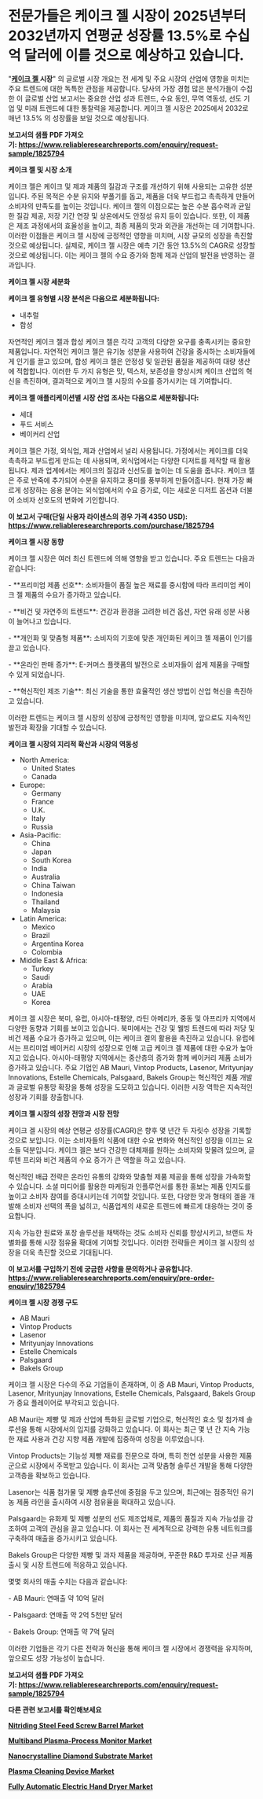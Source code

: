 <p><h1>전문가들은 케이크 젤 시장이 2025년부터 2032년까지 연평균 성장률 13.5%로 수십억 달러에 이를 것으로 예상하고 있습니다.</h1></p><p>"<strong><a href="https://www.reliableresearchreports.com/cake-gel-r1825794?utm_campaign=106&utm_medium=7&utm_source=Github&utm_content=ia&utm_term=18012025&utm_id=cake-gel">케이크 젤&nbsp;</a></strong><strong>시장</strong>" 의 글로벌 시장 개요는 전 세계 및 주요 시장의 산업에 영향을 미치는 주요 트렌드에 대한 독특한 관점을 제공합니다. 당사의 가장 경험 많은 분석가들이 수집한 이 글로벌 산업 보고서는 중요한 산업 성과 트렌드, 수요 동인, 무역 역동성, 선도 기업 및 미래 트렌드에 대한 통찰력을 제공합니다. 케이크 젤 시장은 2025에서 2032로 매년 13.5% 의 성장률을 보일 것으로 예상됩니다.&nbsp;</p>
<p><strong>보고서의 샘플 PDF 가져오기:&nbsp;<a href="https://www.reliableresearchreports.com/enquiry/request-sample/1825794?utm_campaign=106&utm_medium=7&utm_source=Github&utm_content=ia&utm_term=18012025&utm_id=cake-gel">https://www.reliableresearchreports.com/enquiry/request-sample/1825794</a></strong></p>
<p><strong>케이크 젤 및 시장 소개</strong></p>
<p><p>케이크 젤은 케이크 및 제과 제품의 질감과 구조를 개선하기 위해 사용되는 고유한 성분입니다. 주된 목적은 수분 유지와 부풀기를 돕고, 제품을 더욱 부드럽고 촉촉하게 만들어 소비자의 만족도를 높이는 것입니다. 케이크 젤의 이점으로는 높은 수분 흡수력과 균일한 질감 제공, 저장 기간 연장 및 상온에서도 안정성 유지 등이 있습니다. 또한, 이 제품은 제조 과정에서의 효율성을 높이고, 최종 제품의 맛과 외관을 개선하는 데 기여합니다. 이러한 이점들은 케이크 젤 시장에 긍정적인 영향을 미치며, 시장 규모의 성장을 촉진할 것으로 예상됩니다. 실제로, 케이크 젤 시장은 예측 기간 동안 13.5%의 CAGR로 성장할 것으로 예상됩니다. 이는 케이크 젤의 수요 증가와 함께 제과 산업의 발전을 반영하는 결과입니다.</p></p>
<p><strong>케이크 젤 시장 세분화</strong></p>
<p><strong>케이크 젤 유형별 시장 분석은 다음으로 세분화됩니다:</strong></p>
<p><ul><li>내추럴</li><li>합성</li></ul></p>
<p><p>자연적인 케이크 젤과 합성 케이크 젤은 각각 고객의 다양한 요구를 충족시키는 중요한 제품입니다. 자연적인 케이크 젤은 유기농 성분을 사용하여 건강을 중시하는 소비자들에게 인기를 끌고 있으며, 합성 케이크 젤은 안정성 및 일관된 품질을 제공하여 대량 생산에 적합합니다. 이러한 두 가지 유형은 맛, 텍스처, 보존성을 향상시켜 케이크 산업의 혁신을 촉진하며, 결과적으로 케이크 젤 시장의 수요를 증가시키는 데 기여합니다.</p></p>
<p><strong>케이크 젤 애플리케이션별 시장 산업 조사는 다음으로 세분화됩니다:</strong></p>
<p><ul><li>세대</li><li>푸드 서비스</li><li>베이커리 산업</li></ul></p>
<p><p>케이크 젤은 가정, 외식업, 제과 산업에서 널리 사용됩니다. 가정에서는 케이크를 더욱 촉촉하고 부드럽게 만드는 데 사용되며, 외식업에서는 다양한 디저트를 제작할 때 활용됩니다. 제과 업계에서는 케이크의 질감과 신선도를 높이는 데 도움을 줍니다. 케이크 젤은 주로 반죽에 추가되어 수분을 유지하고 풍미를 풍부하게 만들어줍니다. 현재 가장 빠르게 성장하는 응용 분야는 외식업에서의 수요 증가로, 이는 새로운 디저트 옵션과 더불어 소비자 선호도의 변화에 기인합니다.</p></p>
<p><strong>이 보고서 구매(단일 사용자 라이센스의 경우 가격 4350 USD): <a href="https://www.reliableresearchreports.com/purchase/1825794?utm_campaign=106&utm_medium=7&utm_source=Github&utm_content=ia&utm_term=18012025&utm_id=cake-gel">https://www.reliableresearchreports.com/purchase/1825794</a></strong></p>
<p><strong>케이크 젤 시장 동향</strong></p>
<p><p>케이크 젤 시장은 여러 최신 트렌드에 의해 영향을 받고 있습니다. 주요 트렌드는 다음과 같습니다:</p><p>- **프리미엄 제품 선호**: 소비자들이 품질 높은 재료를 중시함에 따라 프리미엄 케이크 젤 제품의 수요가 증가하고 있습니다.</p><p>- **비건 및 자연주의 트렌드**: 건강과 환경을 고려한 비건 옵션, 자연 유래 성분 사용이 늘어나고 있습니다.</p><p>- **개인화 및 맞춤형 제품**: 소비자의 기호에 맞춘 개인화된 케이크 젤 제품이 인기를 끌고 있습니다.</p><p>- **온라인 판매 증가**: E-커머스 플랫폼의 발전으로 소비자들이 쉽게 제품을 구매할 수 있게 되었습니다.</p><p>- **혁신적인 제조 기술**: 최신 기술을 통한 효율적인 생산 방법이 산업 혁신을 촉진하고 있습니다.</p><p>이러한 트렌드는 케이크 젤 시장의 성장에 긍정적인 영향을 미치며, 앞으로도 지속적인 발전과 확장을 기대할 수 있습니다.</p></p>
<p><strong>케이크 젤 시장의 지리적 확산과 시장의 역동성</strong></p>
<p><ul>
    <li>
        North America:
        <ul>
            <li>United States</li>
            <li>Canada</li>
        </ul>
    </li>
    <li>
        Europe:
        <ul>
            <li>Germany</li>
            <li>France</li>
            <li>U.K.</li>
            <li>Italy</li>
            <li>Russia</li>
        </ul>
    </li>
    <li>
        Asia-Pacific:
        <ul>
            <li>China</li>
            <li>Japan</li>
            <li>South Korea</li>
            <li>India</li>
            <li>Australia</li>
            <li>China Taiwan</li>
            <li>Indonesia</li>
            <li>Thailand</li>
            <li>Malaysia</li>
        </ul>
    </li>
    <li>
        Latin America:
        <ul>
            <li>Mexico</li>
            <li>Brazil</li>
            <li>Argentina Korea</li>
            <li>Colombia</li>
        </ul>
    </li>
    <li>
        Middle East & Africa:
        <ul>
            <li>Turkey</li>
            <li>Saudi</li>
            <li>Arabia</li>
            <li>UAE</li>
            <li>Korea</li>
        </ul>
    </li>
    </ul></p>
<p><p>케이크 겔 시장은 북미, 유럽, 아시아-태평양, 라틴 아메리카, 중동 및 아프리카 지역에서 다양한 동향과 기회를 보이고 있습니다. 북미에서는 건강 및 웰빙 트렌드에 따라 저당 및 비건 제품 수요가 증가하고 있으며, 이는 케이크 겔의 활용을 촉진하고 있습니다. 유럽에서는 프리미엄 베이커리 시장의 성장으로 인해 고급 케이크 겔 제품에 대한 수요가 높아지고 있습니다. 아시아-태평양 지역에서는 중산층의 증가와 함께 베이커리 제품 소비가 증가하고 있습니다. 주요 기업인 AB Mauri, Vintop Products, Lasenor, Mrityunjay Innovations, Estelle Chemicals, Palsgaard, Bakels Group는 혁신적인 제품 개발과 글로벌 유통망 확장을 통해 성장을 도모하고 있습니다. 이러한 시장 역학은 지속적인 성장과 기회를 창출합니다.</p></p>
<p><strong>케이크 젤 시장의 성장 전망과 시장 전망</strong></p>
<p><p>케이크 겔 시장의 예상 연평균 성장률(CAGR)은 향후 몇 년간 두 자릿수 성장을 기록할 것으로 보입니다. 이는 소비자들의 식품에 대한 수요 변화와 혁신적인 성장을 이끄는 요소들 덕분입니다. 케이크 겔은 보다 건강한 대체재를 원하는 소비자와 맞물려 있으며, 글루텐 프리와 비건 제품의 수요 증가가 큰 역할을 하고 있습니다.</p><p>혁신적인 배급 전략은 온라인 유통의 강화와 맞춤형 제품 제공을 통해 성장을 가속화할 수 있습니다. 소셜 미디어를 활용한 마케팅과 인플루언서를 통한 홍보는 제품 인지도를 높이고 소비자 참여를 증대시키는데 기여할 것입니다. 또한, 다양한 맛과 형태의 겔을 개발해 소비자 선택의 폭을 넓히고, 식품업계의 새로운 트렌드에 빠르게 대응하는 것이 중요합니다.</p><p>지속 가능한 원료와 포장 솔루션을 채택하는 것도 소비자 신뢰를 향상시키고, 브랜드 차별화를 통해 시장 점유율 확대에 기여할 것입니다. 이러한 전략들은 케이크 겔 시장의 성장을 더욱 촉진할 것으로 기대됩니다.</p></p>
<p><strong>이 보고서를 구입하기 전에 궁금한 사항을 문의하거나 공유합니다. <a href="https://www.reliableresearchreports.com/enquiry/pre-order-enquiry/1825794?utm_campaign=106&utm_medium=7&utm_source=Github&utm_content=ia&utm_term=18012025&utm_id=cake-gel">https://www.reliableresearchreports.com/enquiry/pre-order-enquiry/1825794</a></strong></p>
<p><strong>케이크 젤 시장 경쟁 구도</strong></p>
<p><ul><li>AB Mauri</li><li>Vintop Products</li><li>Lasenor</li><li>Mrityunjay Innovations</li><li>Estelle Chemicals</li><li>Palsgaard</li><li>Bakels Group</li></ul></p>
<p><p>케이크 젤 시장은 다수의 주요 기업들이 존재하며, 이 중 AB Mauri, Vintop Products, Lasenor, Mrityunjay Innovations, Estelle Chemicals, Palsgaard, Bakels Group가 중요 플레이어로 부각되고 있습니다.</p><p>AB Mauri는 제빵 및 제과 산업에 특화된 글로벌 기업으로, 혁신적인 효소 및 첨가제 솔루션을 통해 시장에서의 입지를 강화하고 있습니다. 이 회사는 최근 몇 년 간 지속 가능한 재료 사용과 건강 지향 제품 개발에 집중하여 성장을 이루었습니다.</p><p>Vintop Products는 기능성 제빵 재료를 전문으로 하며, 특히 천연 성분을 사용한 제품군으로 시장에서 주목받고 있습니다. 이 회사는 고객 맞춤형 솔루션 개발을 통해 다양한 고객층을 확보하고 있습니다.</p><p>Lasenor는 식품 첨가물 및 제빵 솔루션에 중점을 두고 있으며, 최근에는 점증적인 유기농 제품 라인을 출시하여 시장 점유율을 확대하고 있습니다.</p><p>Palsgaard는 유화제 및 제빵 성분의 선도 제조업체로, 제품의 품질과 지속 가능성을 강조하여 고객의 관심을 끌고 있습니다. 이 회사는 전 세계적으로 강력한 유통 네트워크를 구축하여 매출을 증가시키고 있습니다.</p><p>Bakels Group은 다양한 제빵 및 과자 제품을 제공하며, 꾸준한 R&D 투자로 신규 제품 출시 및 시장 트렌드에 적응하고 있습니다.</p><p>몇몇 회사의 매출 수치는 다음과 같습니다:</p><p>- AB Mauri: 연매출 약 10억 달러</p><p>- Palsgaard: 연매출 약 2억 5천만 달러</p><p>- Bakels Group: 연매출 약 7억 달러</p><p>이러한 기업들은 각기 다른 전략과 혁신을 통해 케이크 젤 시장에서 경쟁력을 유지하며, 앞으로도 성장 가능성이 높습니다.</p></p>
<p><strong>보고서의 샘플 PDF 가져오기:&nbsp;<a href="https://www.reliableresearchreports.com/enquiry/request-sample/1825794?utm_campaign=106&utm_medium=7&utm_source=Github&utm_content=ia&utm_term=18012025&utm_id=cake-gel">https://www.reliableresearchreports.com/enquiry/request-sample/1825794</a></strong></p>
<p><strong></strong></p>
<p><strong></strong></p>
<p><strong></strong></p>
<p><strong></strong></p>
<p><strong>다른 관련 보고서를 확인해보세요</strong></p>
<p><strong><p><a href="https://github.com/luckyshygirl/Market-Research-Report-List-7/blob/main/nitriding-steel-feed-screw-barrel-market.md?utm_campaign=106&utm_medium=7&utm_source=Github&utm_content=ia&utm_term=18012025&utm_id=cake-gel">Nitriding Steel Feed Screw Barrel Market</a></p><p><a href="https://github.com/birnbaumbulah0/Market-Research-Report-List-1/blob/main/multiband-plasma-process-monitor-market.md?utm_campaign=106&utm_medium=7&utm_source=Github&utm_content=ia&utm_term=18012025&utm_id=cake-gel">Multiband Plasma-Process Monitor Market</a></p><p><a href="https://github.com/dmitriyvo6rog/Market-Research-Report-List-1/blob/main/nanocrystalline-diamond-substrate-market.md?utm_campaign=106&utm_medium=7&utm_source=Github&utm_content=ia&utm_term=18012025&utm_id=cake-gel">Nanocrystalline Diamond Substrate Market</a></p><p><a href="https://github.com/risingtrista99259/Market-Research-Report-List-1/blob/main/plasma-cleaning-device-market.md?utm_campaign=106&utm_medium=7&utm_source=Github&utm_content=ia&utm_term=18012025&utm_id=cake-gel">Plasma Cleaning Device Market</a></p><p><a href="https://github.com/petbigbeepjn/Market-Research-Report-List-1/blob/main/fully-automatic-electric-hand-dryer-market.md?utm_campaign=106&utm_medium=7&utm_source=Github&utm_content=ia&utm_term=18012025&utm_id=cake-gel">Fully Automatic Electric Hand Dryer Market</a></p></strong></p>
<p></p>